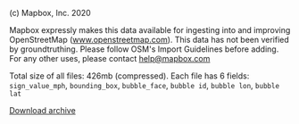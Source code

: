 (c) Mapbox, Inc. 2020

Mapbox expressly makes this data available for ingesting into and improving OpenStreetMap (www.openstreetmap.com). This data has not been verified by groundtruthing. Please follow OSM's Import Guidelines before adding. For any other uses, please contact help@mapbox.com

Total size of all files: 426mb (compressed). Each file has 6 fields: `sign_value_mph`, `bounding_box`, `bubble_face`, `bubble id`, `bubble lon`, `bubble lat`

[Download archive](https://microsoft-streetside-detections.s3.amazonaws.com/detections.tar.gz)
